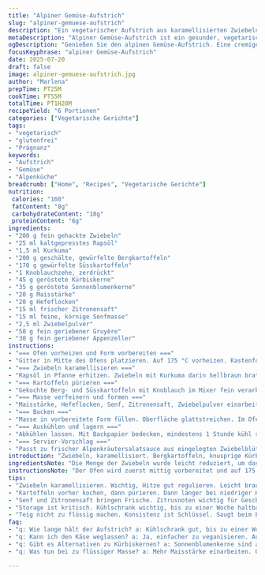 ```yaml
---
title: "Alpiner Gemüse-Aufstrich"
slug: "alpiner-gemuese-aufstrich"
description: "Ein vegetarischer Aufstrich aus karamellisierten Zwiebeln, Bergkartoffeln und Kürbiskernen, mit Schweizer Käse und Gewürzen verfeinert. Traditionell im Ofen gebacken, abgekühlt serviert. Ohne Gluten, Milchprodukte, Nüsse und Eier. Ideal als Brotaufstrich oder Beilage."
metaDescription: "Alpiner Gemüse-Aufstrich ist ein gesunder, vegetarischer Brotaufstrich aus Bergkartoffeln, Zwiebeln und Schweizer Käse. Ideal für kalte Tage."
ogDescription: "Genießen Sie den alpinen Gemüse-Aufstrich. Eine cremige Mischung aus Bergkartoffeln, Zwiebeln und Käse, perfekt als Brotaufstrich."
focusKeyphrase: "alpiner Gemüse-Aufstrich"
date: 2025-07-20
draft: false
image: alpiner-gemuese-aufstrich.jpg
author: "Marlena"
prepTime: PT25M
cookTime: PT55M
totalTime: PT1H20M
recipeYield: "6 Portionen"
categories: ["Vegetarische Gerichte"]
tags:
- "vegetarisch"
- "glutenfrei"
- "Prägnanz"
keywords:
- "Aufstrich"
- "Gemüse"
- "Alpenküche"
breadcrumb: ["Home", "Recipes", "Vegetarische Gerichte"]
nutrition: 
 calories: "160"
 fatContent: "8g"
 carbohydrateContent: "18g"
 proteinContent: "6g"
ingredients:
- "200 g fein gehackte Zwiebeln"
- "25 ml kaltgepresstes Rapsöl"
- "1,5 ml Kurkuma"
- "200 g geschälte, gewürfelte Bergkartoffeln"
- "170 g gewürfelte Süsskartoffeln"
- "1 Knoblauchzehe, zerdrückt"
- "45 g geröstete Kürbiskerne"
- "35 g geröstete Sonnenblumenkerne"
- "20 g Maisstärke"
- "20 g Hefeflocken"
- "15 ml frischer Zitronensaft"
- "15 ml feine, körnige Senfmasse"
- "2,5 ml Zwiebelpulver"
- "50 g fein geriebener Gruyère"
- "30 g fein geriebener Appenzeller"
instructions:
- "=== Ofen vorheizen und Form vorbereiten ==="
- "Gitter in Mitte des Ofens platzieren. Auf 175 °C vorheizen. Kastenform (25 x 10 cm) mit Backpapier auslegen, Papier seitlich überstehen lassen. Ölen leicht."
- "=== Zwiebeln karamellisieren ==="
- "Rapsöl in Pfanne erhitzen. Zwiebeln mit Kurkuma darin hellbraun braten. Mit Salz, Pfeffer würzen. Vom Herd nehmen, abkühlen lassen."
- "=== Kartoffeln pürieren ==="
- "Gekochte Berg- und Süsskartoffeln mit Knoblauch im Mixer fein verarbeiten. Zwiebeln und Kerne zugeben. Gruyère und Appenzeller unterheben."
- "=== Masse verfeinern und formen ==="
- "Maisstärke, Hefeflocken, Senf, Zitronensaft, Zwiebelpulver einarbeiten. Mit Salz, Pfeffer abschmecken. Alles zu homogener Creme pürieren."
- "=== Backen ==="
- "Masse in vorbereitete Form füllen. Oberfläche glattstreichen. Im Ofen etwa 50 Minuten backen, bis die Oberfläche goldbraun wird."
- "=== Auskühlen und lagern ==="
- "Abkühlen lassen. Mit Backpapier bedecken, mindestens 1 Stunde kühl stellen. Vor dem Servieren in Scheiben schneiden. Im Kühlschrank bis zu 1 Woche haltbar."
- "=== Servier-Vorschlag ==="
- "Passt zu frischer Alpenkräutersalatsauce aus eingelegten Zwiebelblüten und hausgemachten knusprigen Crackern. Auch als Brotaufstrich für rustikale Brote geeignet."
introduction: "Zwiebeln, karamellisiert. Bergkartoffeln, knusprige Kürbiskerne, Alpenkäse dazu. Einfach, bodenständig. Ohne Schnickschnack. Tradition trifft auf Gemüse, ohne Fleisch, ohne Laktose. Süsskartoffel bringt Tiefe, Gruyère den herzhaften Biss. Appenzeller würzt dezent, bringt Alpen-Flair. Ofen wird gebraucht. Geduld. Abkühlen. Noch besser am Tag danach. Brot, Butter? Nebensache. Kälter, würziger Aufstrich für kalte Alpentage, holzig rau, nussig. Leicht süsslich durch Zwiebeln, Erdiges vom Gemüse. Gesund. Für alle, auch die ohne Gluten, Eier, Milch, Nüsse. Schlicht, funktional. Bergküche pur."
ingredientsNote: "Die Menge der Zwiebeln wurde leicht reduziert, um das karamellisierte Aroma subtiler zu halten. Rapsöl als regionaler Ersatz für Olivenöl verwendet – typischer in Schweizer Alpentälern. Kurkuma bleibt als natürliche Farbe und milde Würze. Bergkartoffeln ersetzen original geschälten Kartoffeln aus besserer Alpenernte. Süsskartoffel leicht erhöht für mehr Süße. Knoblauch nur ein Stück, um nicht zu dominant zu sein. Kürbis- und Sonnenblumenkerne abgewogen, aber geröstet – für das alpine Raucharoma. Maisstärke statt Maismehl, verbessert Bindung. Hefeflocken bleiben – natürliches Aroma, guter Käseersatz. Zitronensaft und Dijon-Senf für Frische, Zwiebelpulver für Tiefe. Spontan Gruyère und Appenzeller untergerieben, beide Schweizer Käse mit Charakter. Nicht zu viel, um vegane Version zu vermeiden, sondern als Option für Vegetarier mit Käse, typisch Alpenküche. Papier in Form großzügig, für leichtes Anheben nach dem Backen. Verzicht auf Nüsse, Milchprodukte (außer Käse), Eier, Gluten."
instructionsNote: "Der Ofen wird zuerst mittig vorbereitet und auf 175 Grad eingestellt – etwas weniger als üblich, um schonende Garung. Pfanne auf stark, Zwiebeln mit Kurkuma in nur 3-5 Minuten goldbraun braten, nicht verbrennen, dann abgeschwenkt auf mittlere Hitze zum langsameren Karamellisieren. Abkühlen lassen – wichtig, damit der Käse nicht gerinnt in der Masse. Kartoffeln und Süsskartoffeln kochen, dann mit Knoblauch schnell in Küchenmaschine zu feiner Paste gemahlen. Erst dann die ganze Masse zusammengemischt: Zwiebeln, Kerne, Käse, Gewürze. Einmal kräftig pürieren. Masse nicht zu flüssig. In Form geben, glatt streichen, damit gleichmäßiges Backen und schöner Schnitt gelingt. 50 Minuten backen - 5 Minuten weniger als original - Oberfläche soll leicht braun werden, innen cremig, aber fest. Vollständig auskühlen lassen, mindestens eine Stunde – Kühlschrank empfohlen. Danach leichter zu schneiden, Aromentfaltung. Servieren mit frischem Salat, marinierten Zwiebelblättern und knusprigen Crackern aus Dinkel oder Roggen, typischer Brotzeit. Aufbewahrung im Kühlschrank bis zu einer Woche, stabil. Kann auch eingefroren werden, dann Auftauen langsam im Kühlschrank."
tips:
- "Zwiebeln karamellisieren. Wichtig, Hitze gut regulieren. Leicht braun, süß wird der Geschmack. Kontrollieren, nicht verbrennen. Kurkuma bleibt"
- "Kartoffeln vorher kochen, dann pürieren. Dann länger bei niedriger Hitze pürieren. So wird die Masse cremiger. Zwiebeln gut einarbeiten."
- "Senf und Zitronensaft bringen Frische. Zitrusnoten wichtig für Geschmack. Mit Gewürzen gut abwechseln. Letztlich aufs eigene Gefühl hören."
- "Storage ist kritisch. Kühlschrank wichtig, bis zu einer Woche haltbar. Auch einfrieren möglich. Dann langsam auftauen. Geschmack bleibt!"
- "Teig nicht zu flüssig machen. Konsistenz ist Schlüssel. Saugt beim Backen feuchte auf. Zügig abkühlen nach dem Backen. Schneiden erleichtert."
faq:
- "q: Wie lange hält der Aufstrich? a: Kühlschrank gut, bis zu einer Woche. Einfrieren ebenfalls. Vorher gut verpacken. Bitte nicht zu dicht."
- "q: Kann ich den Käse weglassen? a: Ja, einfacher zu veganisieren. Auf Käse verzichten. Mehr Gewürze verwenden, für den Geschmack."
- "q: Gibt es Alternativen zu Kürbiskernen? a: Sonnenblumenkerne sind auch okay. Oder Erdnüsse, wenn keine Allergien. Erdnüsse bringen Nussnote."
- "q: Was tun bei zu flüssiger Masse? a: Mehr Maisstärke einarbeiten. Oder weniger Kartoffeln verwenden. Idee: Über Nacht im Kühlschrank ruhen lassen."

---
```


